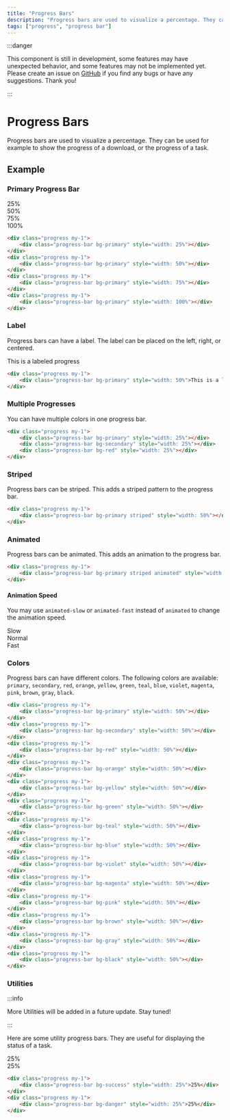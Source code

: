 ```yaml
---
title: "Progress Bars"
description: "Progress bars are used to visualize a percentage. They can be used for example to show the progress of a download, or the progress of a task."
tags: ["progress", "progress bar"]
---
```


<head>
    <link rel="stylesheet" href="/HypeTML/0.9.0.css"/>
</head>

:::danger

This component is still in development, some features may have unexpected behavior, and some features may not be implemented yet. Please create an issue on [GitHub](https://github.com/dothtmlqc/hypetml/issues) if you find any bugs or have any suggestions. Thank you!

:::

# Progress Bars

Progress bars are used to visualize a percentage. They can be used for example to show the progress of a download, or the progress of a task.

## Example

### Primary Progress Bar

<div className="progress my-2">
    <div className="progress-bar bg-primary" style={{width: "0%"}}></div>
</div>

<div className="progress my-2">
    <div className="progress-bar bg-primary" style={{width: "25%"}}>25%</div>
</div>

<div className="progress my-2">
    <div className="progress-bar bg-primary" style={{width: "50%"}}>50%</div>
</div>
<div className="progress my-2">
    <div className="progress-bar bg-primary" style={{width: "75%"}}>75%</div>
</div>
<div className="progress my-2">
    <div className="progress-bar bg-primary" style={{width: "100%"}}>100%</div>
</div>

```html
<div class="progress my-1">
    <div class="progress-bar bg-primary" style="width: 25%"></div>
</div>
<div class="progress my-1">
    <div class="progress-bar bg-primary" style="width: 50%"></div>
</div>
<div class="progress my-1">
    <div class="progress-bar bg-primary" style="width: 75%"></div>
</div>
<div class="progress my-1">
    <div class="progress-bar bg-primary" style="width: 100%"></div>
</div>
```

### Label

Progress bars can have a label. The label can be placed on the left, right, or centered.

<div className="progress my-2">
    <div className="progress-bar bg-primary" style={{width: "50%"}}>This is a labeled progress</div>
</div>

```html
<div class="progress my-1">
    <div class="progress-bar bg-primary" style="width: 50%">This is a labeled progress</div>
</div>
```

### Multiple Progresses

You can have multiple colors in one progress bar.

<div className="progress my-2">
    <div className="progress-bar bg-primary" style={{width: "25%"}}></div>
    <div className="progress-bar bg-secondary" style={{width: "25%"}}></div>
    <div className="progress-bar bg-red" style={{width: "25%"}}></div>
</div>

```html
<div class="progress my-1">
    <div class="progress-bar bg-primary" style="width: 25%"></div>
    <div class="progress-bar bg-secondary" style="width: 25%"></div>
    <div class="progress-bar bg-red" style="width: 25%"></div>
</div>
```



### Striped

Progress bars can be striped. This adds a striped pattern to the progress bar.

<div className="progress my-2">
    <div className="progress-bar bg-primary striped" style={{width: "50%"}}></div>
</div>

```html
<div class="progress my-1">
    <div class="progress-bar bg-primary striped" style="width: 50%"></div>
</div>
```

### Animated

Progress bars can be animated. This adds an animation to the progress bar.

<div className="progress my-2">
    <div className="progress-bar bg-primary striped animated" style={{width: "50%"}}></div>
</div>

```html
<div class="progress my-1">
    <div class="progress-bar bg-primary striped animated" style="width: 50%"></div>
</div>
```

#### Animation Speed

You may use `animated-slow` or `animated-fast` instead of `animated` to change the animation speed.

<div className="progress my-2">
    <div className="progress-bar bg-primary striped animated-slow" style={{width: "50%"}}>Slow</div>
</div>
<div className="progress my-2">
    <div className="progress-bar bg-primary striped animated" style={{width: "50%"}}>Normal</div>
</div>
<div className="progress my-2">
    <div className="progress-bar bg-primary striped animated-fast" style={{width: "50%"}}>Fast</div>
</div>

### Colors

Progress bars can have different colors. The following colors are available: `primary`, `secondary`, `red`, `orange`, `yellow`, `green`, `teal`, `blue`, `violet`, `magenta`, `pink`, `brown`, `gray`, `black`.

<div className="progress my-2">
    <div className="progress-bar bg-primary" style={{width: "50%"}}></div>
</div>
<div className="progress my-2">
    <div className="progress-bar bg-secondary" style={{width: "50%"}}></div>
</div>
<div className="progress my-2">
    <div className="progress-bar bg-red" style={{width: "50%"}}></div>
</div>
<div className="progress my-2">
    <div className="progress-bar bg-orange" style={{width: "50%"}}></div>
</div>
<div className="progress my-2">
    <div className="progress-bar bg-yellow" style={{width: "50%"}}></div>
</div>
<div className="progress my-2">
    <div className="progress-bar bg-green" style={{width: "50%"}}></div>
</div>
<div className="progress my-2">
    <div className="progress-bar bg-teal" style={{width: "50%"}}></div>
</div>
<div className="progress my-2">
    <div className="progress-bar bg-blue" style={{width: "50%"}}></div>
</div>
<div className="progress my-2">
    <div className="progress-bar bg-violet" style={{width: "50%"}}></div>
</div>
<div className="progress my-2">
    <div className="progress-bar bg-magenta" style={{width: "50%"}}></div>
</div>
<div className="progress my-2">
    <div className="progress-bar bg-pink" style={{width: "50%"}}></div>
</div>
<div className="progress my-2">
    <div className="progress-bar bg-brown" style={{width: "50%"}}></div>
</div>
<div className="progress my-2">
    <div className="progress-bar bg-gray" style={{width: "50%"}}></div>
</div>
<div className="progress my-2">
    <div className="progress-bar bg-black" style={{width: "50%"}}></div>
</div>

    
```html
<div class="progress my-1">
    <div class="progress-bar bg-primary" style="width: 50%"></div>
</div>
<div class="progress my-1">
    <div class="progress-bar bg-secondary" style="width: 50%"></div>
</div>
<div class="progress my-1">
    <div class="progress-bar bg-red" style="width: 50%"></div>
</div>
<div class="progress my-1">
    <div class="progress-bar bg-orange" style="width: 50%"></div>
</div>
<div class="progress my-1">
    <div class="progress-bar bg-yellow" style="width: 50%"></div>
</div>
<div class="progress my-1">
    <div class="progress-bar bg-green" style="width: 50%"></div>
</div>
<div class="progress my-1">
    <div class="progress-bar bg-teal" style="width: 50%"></div>
</div>
<div class="progress my-1">
    <div class="progress-bar bg-blue" style="width: 50%"></div>
</div>
<div class="progress my-1">
    <div class="progress-bar bg-violet" style="width: 50%"></div>
</div>
<div class="progress my-1">
    <div class="progress-bar bg-magenta" style="width: 50%"></div>
</div>
<div class="progress my-1">
    <div class="progress-bar bg-pink" style="width: 50%"></div>
</div>
<div class="progress my-1">
    <div class="progress-bar bg-brown" style="width: 50%"></div>
</div>
<div class="progress my-1">
    <div class="progress-bar bg-gray" style="width: 50%"></div>
</div>
<div class="progress my-1">
    <div class="progress-bar bg-black" style="width: 50%"></div>
</div>
```

### Utilities

:::info

More Utilities will be added in a future update. Stay tuned!

:::

Here are some utility progress bars. They are useful for displaying the status of a task.

<div className="progress my-2">
    <div className="progress-bar bg-success" style={{width: "25%"}}>25%</div>
</div>

<div className="progress my-2">
    <div className="progress-bar bg-danger" style={{width: "25%"}}>25%</div>
</div>

```html
<div class="progress my-1">
    <div class="progress-bar bg-success" style="width: 25%">25%</div>
</div>
<div class="progress my-1">
    <div class="progress-bar bg-danger" style="width: 25%">25%</div>
</div>
```